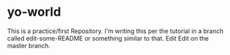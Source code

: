 # yo-world
This is a practice/first Repository.
I'm writing this per the tutorial in a branch called edit-some-README or something similar to that.
Edit
Edit on the master branch.
